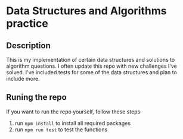 # Data Structures and Algorithms practice

## Description

This is my implementation of certain data structures and solutions to algorithm questions. I often update this repo with new challenges I've solved. I've included tests for some of the data structures and plan to include more.

## Runing the repo

If you want to run the repo yourself, follow these steps

1. run `npm install` to install all required packages
2. run `npm run test` to test the functions
